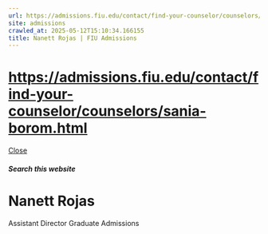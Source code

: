 ```yaml
---
url: https://admissions.fiu.edu/contact/find-your-counselor/counselors/sania-borom.html
site: admissions
crawled_at: 2025-05-12T15:10:34.166155
title: Nanett Rojas | FIU Admissions
---
```


# https://admissions.fiu.edu/contact/find-your-counselor/counselors/sania-borom.html

[ Close ](https://admissions.fiu.edu/contact/find-your-counselor/counselors/nanett-rojas.html)
##### Search this website
# Nanett Rojas
Assistant Director
Graduate Admissions

